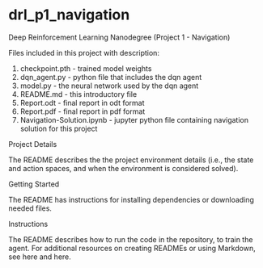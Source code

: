 # drl_p1_navigation
Deep Reinforcement Learning Nanodegree (Project 1 - Navigation)

Files included in this project with description:

1. checkpoint.pth - trained model weights
2. dqn_agent.py - python file that includes the dqn agent
3. model.py - the neural network used by the dqn agent
4. README.md - this introductory file
5. Report.odt - final report in odt format
6. Report.pdf - final report in pdf format
7. Navigation-Solution.ipynb - jupyter python file containing navigation solution for this project


Project Details

The README describes the the project environment details (i.e., the state and action spaces, and when the environment is considered solved).

Getting Started

The README has instructions for installing dependencies or downloading needed files.

Instructions

The README describes how to run the code in the repository, to train the agent. For additional resources on creating READMEs or using Markdown, see here and here.
